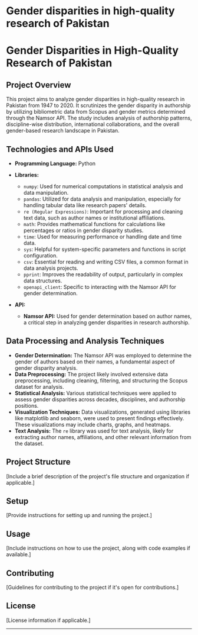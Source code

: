 # Gender disparities in high-quality research of Pakistan
 
# Gender Disparities in High-Quality Research of Pakistan

## Project Overview
This project aims to analyze gender disparities in high-quality research in Pakistan from 1947 to 2020. It scrutinizes the gender disparity in authorship by utilizing bibliometric data from Scopus and gender metrics determined through the Namsor API. The study includes analysis of authorship patterns, discipline-wise distribution, international collaborations, and the overall gender-based research landscape in Pakistan.

## Technologies and APIs Used
- **Programming Language:** Python
- **Libraries:**
  - `numpy`: Used for numerical computations in statistical analysis and data manipulation.
  - `pandas`: Utilized for data analysis and manipulation, especially for handling tabular data like research papers' details.
  - `re (Regular Expressions)`: Important for processing and cleaning text data, such as author names or institutional affiliations.
  - `math`: Provides mathematical functions for calculations like percentages or ratios in gender disparity studies.
  - `time`: Used for measuring performance or handling date and time data.
  - `sys`: Helpful for system-specific parameters and functions in script configuration.
  - `csv`: Essential for reading and writing CSV files, a common format in data analysis projects.
  - `pprint`: Improves the readability of output, particularly in complex data structures.
  - `openapi_client`: Specific to interacting with the Namsor API for gender determination.

- **API:**
  - **Namsor API:** Used for gender determination based on author names, a critical step in analyzing gender disparities in research authorship.

## Data Processing and Analysis Techniques
- **Gender Determination:** The Namsor API was employed to determine the gender of authors based on their names, a fundamental aspect of gender disparity analysis.
- **Data Preprocessing:** The project likely involved extensive data preprocessing, including cleaning, filtering, and structuring the Scopus dataset for analysis.
- **Statistical Analysis:** Various statistical techniques were applied to assess gender disparities across decades, disciplines, and authorship positions.
- **Visualization Techniques:** Data visualizations, generated using libraries like matplotlib and seaborn, were used to present findings effectively. These visualizations may include charts, graphs, and heatmaps.
- **Text Analysis:** The `re` library was used for text analysis, likely for extracting author names, affiliations, and other relevant information from the dataset.

## Project Structure
[Include a brief description of the project's file structure and organization if applicable.]

## Setup
[Provide instructions for setting up and running the project.]

## Usage
[Include instructions on how to use the project, along with code examples if available.]

## Contributing
[Guidelines for contributing to the project if it's open for contributions.]

## License
[License information if applicable.]

---
